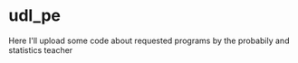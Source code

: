 # udl_pe
Here I'll upload some code about requested programs by the probabily and statistics teacher
